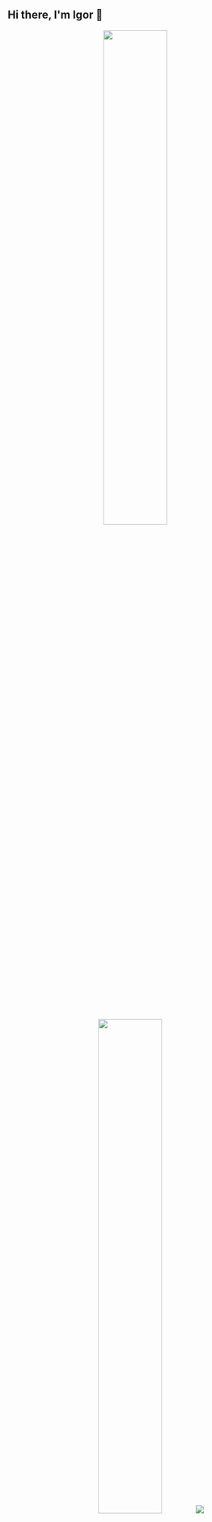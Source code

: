 ## Hi there, I'm Igor 👋
<p align="center">
  <img height="50%"width="auto" src ="https://github-readme-stats.vercel.app/api?username=romigo29&show_icons=true&theme=shadow_green&include_all_commits=true&count_private=true&count_private=true&hide_border=true&hide=issues,contribs,prs&bg_color=00000001">
  <img height="50%" width="auto" src ="https://github-readme-stats.vercel.app/api/top-langs/?username=romigo29&layout=donut&hide_border=true&theme=shadow_green&bg_color=00000001&langs_count=6">
  <img src ="https://github-readme-streak-stats.herokuapp.com?user=romigo29&theme=shadow_green&hide_border=true&background=FFFFFF00">
</p>

<h2 align="center">Contact me:</h2>
<p align="center">
  <a href="mailto:pigeon99905@gmail.com">
    <img src="https://img.shields.io/badge/Gmail-D14836?style=for-the-badge&logo=gmail&logoColor=white" alt="Gmail"/>
  </a>
  <a href="https://t.me/romigo29">
    <img src="https://img.shields.io/badge/Telegram-blue?style=for-the-badge&logo=telegram&logoColor=white" alt="Telegram Badge"/>
  </a>
</p>
